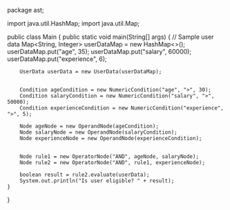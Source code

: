 package ast;

import java.util.HashMap;
import java.util.Map;

public class Main {
    public static void main(String[] args) {
        // Sample user data
        Map<String, Integer> userDataMap = new HashMap<>();
        userDataMap.put("age", 35);
        userDataMap.put("salary", 60000);
        userDataMap.put("experience", 6);

        UserData userData = new UserData(userDataMap);

    
        Condition ageCondition = new NumericCondition("age", ">", 30);
        Condition salaryCondition = new NumericCondition("salary", ">", 50000);
        Condition experienceCondition = new NumericCondition("experience", ">", 5);

        Node ageNode = new OperandNode(ageCondition);
        Node salaryNode = new OperandNode(salaryCondition);
        Node experienceNode = new OperandNode(experienceCondition);


        Node rule1 = new OperatorNode("AND", ageNode, salaryNode);
        Node rule2 = new OperatorNode("AND", rule1, experienceNode);

        boolean result = rule2.evaluate(userData);
        System.out.println("Is user eligible? " + result);
    }
}
